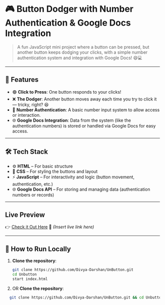 # 🎮 Button Dodger with Number Authentication & Google Docs Integration

> A fun JavaScript mini project where a button can be pressed, but another button keeps dodging your clicks, with a simple number authentication system and integration with Google Docs! 😄💻

---

## 🚀 Features

- 🟢 **Click to Press**: One button responds to your clicks!  
- ❌ **The Dodger**: Another button moves away each time you try to click it — tricky, right? 😆  
- 🔢 **Number Authentication**: A basic number input system to allow access or interaction.  
- 🌐 **Google Docs Integration**: Data from the system (like the authentication numbers) is stored or handled via Google Docs for easy access.

---

## 🛠️ Tech Stack

- ⚙️ **HTML** – For basic structure  
- 🎨 **CSS** – For styling the buttons and layout  
- ⚡ **JavaScript** – For interactivity and logic (button movement, authentication, etc.)  
- 🌐 **Google Docs API** – For storing and managing data (authentication numbers or records)

---

##  Live Preview

👉 [Check it Out Here](#) 🔗 *(Insert live link here)*

---

## 🧪 How to Run Locally

1. **Clone the repository**:
   ```bash
   git clone https://github.com/Divya-Darshan/UnButton.git
   cd Unbutton
   start index.html
 1. OR **Clone the repository**:
 ```bash
   git clone https://github.com/Divya-Darshan/UnButton.git && cd Unbutton && start index.html
